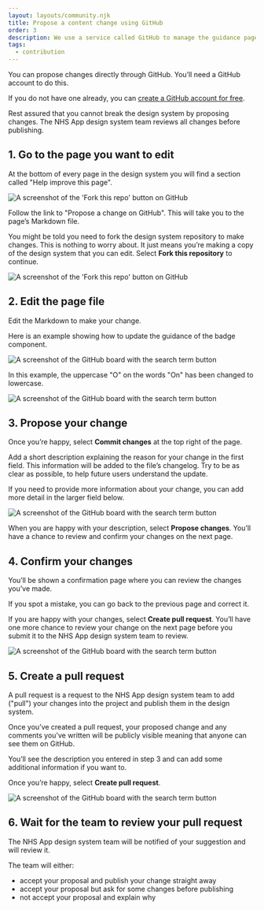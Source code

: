 ```yaml
---
layout: layouts/community.njk
title: Propose a content change using GitHub 
order: 3
description: We use a service called GitHub to manage the guidance pages for the NHS App design system.
tags:
  - contribution
---
```


You can propose changes directly through GitHub. You’ll need a GitHub account to do this.

If you do not have one already, you can [create a GitHub account for free](https://github.com/).

<div class="nhsuk-inset-text nhsuk-u-margin-top-0">
  <p>Rest assured that you cannot break the design system by proposing changes. The NHS App design system team reviews all changes before publishing.</p>
</div>

## 1. Go to the page you want to edit

At the bottom of every page in the design system you will find a section called "Help improve this page".

![A screenshot of the 'Fork this repo' button on GitHub](/assets/images/propose-change-link.png)

Follow the link to "Propose a change on GitHub". This will take you to the page’s Markdown file.

You might be told you need to fork the design system repository to make changes. This is nothing to worry about. It just means you’re making a copy of the design system that you can edit. Select **Fork this repository** to continue.

![A screenshot of the 'Fork this repo' button on GitHub](/assets/images/propose-change-fork.png)

## 2. Edit the page file

Edit the Markdown to make your change.

Here is an example showing how to update the guidance of the badge component.

![A screenshot of the GitHub board with the search term button](/assets/images/propose-change-file.png)

In this example, the uppercase "O" on the words "On" has been changed to lowercase.

![A screenshot of the GitHub board with the search term button](/assets/images/propose-change-edit.png)

## 3. Propose your change

Once you’re happy, select **Commit changes** at the top right of the page.

Add a short description explaining the reason for your change in the first field. This information will be added to the file’s changelog. Try to be as clear as possible, to help future users understand the update.

If you need to provide more information about your change, you can add more detail in the larger field below.

![A screenshot of the GitHub board with the search term button](/assets/images/propose-change-message.png)

When you are happy with your description, select **Propose changes**. You’ll have a chance to review and confirm your changes on the next page.

## 4. Confirm your changes

You’ll be shown a confirmation page where you can review the changes you’ve made.

If you spot a mistake, you can go back to the previous page and correct it.

If you are happy with your changes, select **Create pull request**. You’ll have one more chance to review your change on the next page before you submit it to the NHS App design system team to review.

![A screenshot of the GitHub board with the search term button](/assets/images/propose-change-confirm.png)

## 5. Create a pull request

A pull request is a request to the NHS App design system team to add ("pull") your changes into the project and publish them in the design system.

Once you’ve created a pull request, your proposed change and any comments you’ve written will be publicly visible meaning that anyone can see them on GitHub.

You’ll see the description you entered in step 3 and can add some additional information if you want to.

Once you’re happy, select **Create pull request**.

![A screenshot of the GitHub board with the search term button](/assets/images/propose-change-request.png)

## 6. Wait for the team to review your pull request

The NHS App design system team will be notified of your suggestion and will review it.

The team will either:

- accept your proposal and publish your change straight away
- accept your proposal but ask for some changes before publishing
- not accept your proposal and explain why
